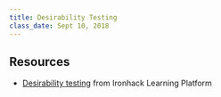 ```yaml
---
title: Desirability Testing
class_date: Sept 10, 2018
---
```


Resources
----------

- [Desirability testing](http://learn.ironhack.com/#/learning_unit/5100) from Ironhack Learning Platform
